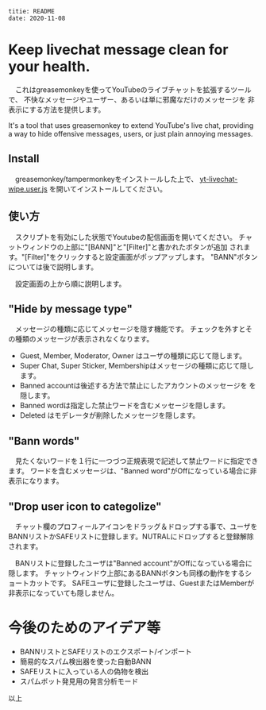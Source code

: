 ````
titie: README
date: 2020-11-08
````

# Keep livechat message clean for your health.

　これはgreasemonkeyを使ってYouTubeのライブチャットを拡張するツールで、
不快なメッセージやユーザー、あるいは単に邪魔なだけのメッセージを
非表示にする方法を提供します。

It's a tool that uses greasemonkey to extend YouTube's live chat, providing a way to hide offensive messages, users, or just plain annoying messages.


## Install

　greasemonkey/tampermonkeyをインストールした上で、
[yt-livechat-wipe.user.js](https://github.com/seagull-kamome/yt-livechat-wipe/raw/main/yt-livechat-wipe.user.js)
を開いてインストールしてください。


## 使い方

　スクリプトを有効にした状態でYoutubeの配信画面を開いてください。
チャットウィンドウの上部に"[BANN]"と"[Filter]"と書かれたボタンが追加
されます。"[Filter]"をクリックすると設定画面がポップアップします。
"BANN"ボタンについては後で説明します。

　設定画面の上から順に説明します。

## "Hide by message type"
　メッセージの種類に応じてメッセージを隠す機能です。
チェックを外すとその種類のメッセージが表示されなくなります。

   - Guest, Member, Moderator, Owner はユーザの種類に応じて隠します。
   - Super Chat, Super Sticker, Membershipはメッセージの種類に応じて隠します。
   - Banned accountは後述する方法で禁止にしたアカウントのメッセージを
     を隠します。
   - Banned wordは指定した禁止ワードを含むメッセージを隠します。
   - Deleted はモデレータが削除したメッセージを隠します。

## "Bann words"

　見たくないワードを１行に一つづつ正規表現で記述して禁止ワードに指定できます。
ワードを含むメッセージは、"Banned word"がOffになっている場合に非表示になります。

## "Drop user icon to categolize"

　チャット欄のプロフィールアイコンをドラッグ＆ドロップする事で、ユーザを
BANNリストかSAFEリストに登録します。NUTRALにドロップすると登録解除されます。

　BANリストに登録したユーザは"Banned account"がOffになっている場合に隠します。
チャットウィンドウ上部にあるBANNボタンも同様の動作をするショートカットです。
SAFEユーザに登録したユーザは、GuestまたはMemberが非表示になっていても隠しません。

# 今後のためのアイデア等

- BANNリストとSAFEリストのエクスポート/インポート
- 簡易的なスパム検出器を使った自動BANN
- SAFEリストに入っている人の偽物を検出
- スパムボット発見用の発言分析モード

以上
